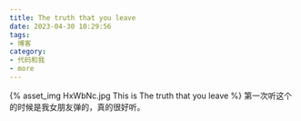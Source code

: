 ```yaml
---
title: The truth that you leave
date: 2023-04-30 10:29:56
tags:
- 博客
category:
- 代码和我
- more
---
```

{% asset_img HxWbNc.jpg This is The truth that you leave %}
第一次听这个的时候是我女朋友弹的，真的很好听。
